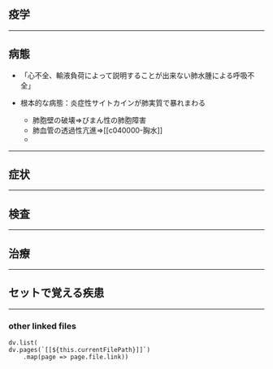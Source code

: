 ## 疫学
---
## 病態
- 「心不全、輸液負荷によって説明することが出来ない肺水腫による呼吸不全」

- 根本的な病態：炎症性サイトカインが肺実質で暴れまわる
	- 肺胞壁の破壊⇒びまん性の肺胞障害
	- 肺血管の透過性亢進⇒[[c040000-胸水]]
	- 
---
## 症状
---
## 検査
---
## 治療
---
## セットで覚える疾患
---
### other linked files
```dataviewjs
dv.list(
dv.pages(`[[${this.currentFilePath}]]`)
	.map(page => page.file.link))
```